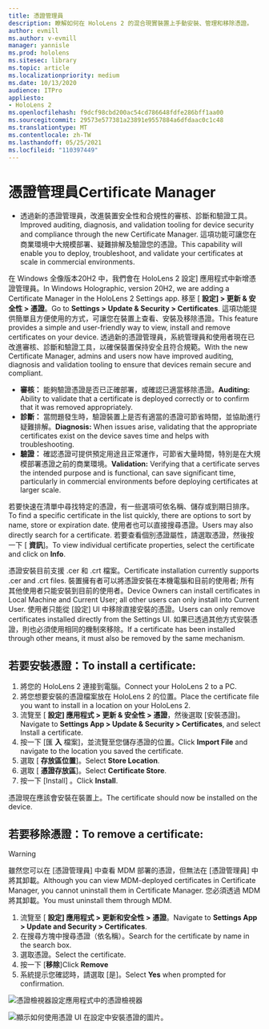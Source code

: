 ```yaml
---
title: 憑證管理員
description: 瞭解如何在 HoloLens 2 的混合現實裝置上手動安裝、管理和移除憑證。
author: evmill
ms.author: v-evmill
manager: yannisle
ms.prod: hololens
ms.sitesec: library
ms.topic: article
ms.localizationpriority: medium
ms.date: 10/13/2020
audience: ITPro
appliesto:
- HoloLens 2
ms.openlocfilehash: f9dcf98cbd200ac54cd786648fdfe286bff1aa00
ms.sourcegitcommit: 29573e577381a23891e9557884a6dfdaac0c1c48
ms.translationtype: MT
ms.contentlocale: zh-TW
ms.lasthandoff: 05/25/2021
ms.locfileid: "110397449"
---
```

# <a name="certificate-manager"></a><span data-ttu-id="03034-103">憑證管理員</span><span class="sxs-lookup"><span data-stu-id="03034-103">Certificate Manager</span></span>

- <span data-ttu-id="03034-104">透過新的憑證管理員，改進裝置安全性和合規性的審核、診斷和驗證工具。</span><span class="sxs-lookup"><span data-stu-id="03034-104">Improved auditing, diagnosis, and validation tooling for device security and compliance through the new Certificate Manager.</span></span> <span data-ttu-id="03034-105">這項功能可讓您在商業環境中大規模部署、疑難排解及驗證您的憑證。</span><span class="sxs-lookup"><span data-stu-id="03034-105">This capability will enable you to deploy, troubleshoot, and validate your certificates at scale in commercial environments.</span></span>

<span data-ttu-id="03034-106">在 Windows 全像版本20H2 中，我們會在 HoloLens 2 設定] 應用程式中新增憑證管理員。</span><span class="sxs-lookup"><span data-stu-id="03034-106">In Windows Holographic, version 20H2, we are adding a Certificate Manager in the HoloLens 2 Settings app.</span></span> <span data-ttu-id="03034-107">移至 [ **設定] > 更新 & 安全性 > 憑證**。</span><span class="sxs-lookup"><span data-stu-id="03034-107">Go to **Settings > Update & Security > Certificates**.</span></span> <span data-ttu-id="03034-108">這項功能提供簡單且方便使用的方式，可讓您在裝置上查看、安裝及移除憑證。</span><span class="sxs-lookup"><span data-stu-id="03034-108">This feature provides a simple and user-friendly way to view, install and remove certificates on your device.</span></span> <span data-ttu-id="03034-109">透過新的憑證管理員，系統管理員和使用者現在已改進審核、診斷和驗證工具，以確保裝置保持安全且符合規範。</span><span class="sxs-lookup"><span data-stu-id="03034-109">With the new Certificate Manager, admins and users now have improved auditing, diagnosis and validation tooling to ensure that devices remain secure and compliant.</span></span> 

-   <span data-ttu-id="03034-110">**審核：** 能夠驗證憑證是否已正確部署，或確認已適當移除憑證。</span><span class="sxs-lookup"><span data-stu-id="03034-110">**Auditing:** Ability to validate that a certificate is deployed correctly or to confirm that it was removed appropriately.</span></span> 
-   <span data-ttu-id="03034-111">**診斷：** 當問題發生時，驗證裝置上是否有適當的憑證可節省時間，並協助進行疑難排解。</span><span class="sxs-lookup"><span data-stu-id="03034-111">**Diagnosis:** When issues arise, validating that the appropriate certificates exist on the device saves time and helps with troubleshooting.</span></span> 
-   <span data-ttu-id="03034-112">**驗證：** 確認憑證可提供預定用途且正常運作，可節省大量時間，特別是在大規模部署憑證之前的商業環境。</span><span class="sxs-lookup"><span data-stu-id="03034-112">**Validation:** Verifying that a certificate serves the intended purpose and is functional, can save significant time, particularly in commercial environments before deploying certificates at larger scale.</span></span>

<span data-ttu-id="03034-113">若要快速在清單中尋找特定的憑證，有一些選項可依名稱、儲存或到期日排序。</span><span class="sxs-lookup"><span data-stu-id="03034-113">To find a specific certificate in the list quickly, there are options to sort by name, store or expiration date.</span></span> <span data-ttu-id="03034-114">使用者也可以直接搜尋憑證。</span><span class="sxs-lookup"><span data-stu-id="03034-114">Users may also directly search for a certificate.</span></span> <span data-ttu-id="03034-115">若要查看個別憑證屬性，請選取憑證，然後按一下 [ **資訊**]。</span><span class="sxs-lookup"><span data-stu-id="03034-115">To view individual certificate properties, select the certificate and click on **Info**.</span></span> 

<span data-ttu-id="03034-116">憑證安裝目前支援 .cer 和 .crt 檔案。</span><span class="sxs-lookup"><span data-stu-id="03034-116">Certificate installation currently supports .cer and .crt files.</span></span> <span data-ttu-id="03034-117">裝置擁有者可以將憑證安裝在本機電腦和目前的使用者; 所有其他使用者只能安裝到目前的使用者。</span><span class="sxs-lookup"><span data-stu-id="03034-117">Device Owners can install certificates in Local Machine and Current User;  all other users can only install into Current User.</span></span> <span data-ttu-id="03034-118">使用者只能從 [設定] UI 中移除直接安裝的憑證。</span><span class="sxs-lookup"><span data-stu-id="03034-118">Users can only remove certificates installed directly from the Settings UI.</span></span> <span data-ttu-id="03034-119">如果已透過其他方式安裝憑證，則也必須使用相同的機制來移除。</span><span class="sxs-lookup"><span data-stu-id="03034-119">If a certificate has been installed through other means, it must also be removed by the same mechanism.</span></span>

## <a name="to-install-a-certificate"></a><span data-ttu-id="03034-120">若要安裝憑證：</span><span class="sxs-lookup"><span data-stu-id="03034-120">To install a certificate:</span></span> 

1.  <span data-ttu-id="03034-121">將您的 HoloLens 2 連接到電腦。</span><span class="sxs-lookup"><span data-stu-id="03034-121">Connect your HoloLens 2 to a PC.</span></span>
1.  <span data-ttu-id="03034-122">將您想要安裝的憑證檔案放在 HoloLens 2 的位置。</span><span class="sxs-lookup"><span data-stu-id="03034-122">Place the certificate file you want to install in a location on your HoloLens 2.</span></span>
1.  <span data-ttu-id="03034-123">流覽至 [ **設定] 應用程式 > 更新 & 安全性 > 憑證**，然後選取 [安裝憑證]。</span><span class="sxs-lookup"><span data-stu-id="03034-123">Navigate to **Settings App > Update & Security > Certificates**, and select Install a certificate.</span></span>
1.  <span data-ttu-id="03034-124">按一下 [匯 **入** 檔案]，並流覽至您儲存憑證的位置。</span><span class="sxs-lookup"><span data-stu-id="03034-124">Click **Import File** and navigate to the location you saved the certificate.</span></span>
1.  <span data-ttu-id="03034-125">選取 [ **存放區位置**]。</span><span class="sxs-lookup"><span data-stu-id="03034-125">Select **Store Location**.</span></span>
1.  <span data-ttu-id="03034-126">選取 [ **憑證存放區**]。</span><span class="sxs-lookup"><span data-stu-id="03034-126">Select **Certificate Store**.</span></span>
1.  <span data-ttu-id="03034-127">按一下 [Install] 。</span><span class="sxs-lookup"><span data-stu-id="03034-127">Click **Install**.</span></span>

<span data-ttu-id="03034-128">憑證現在應該會安裝在裝置上。</span><span class="sxs-lookup"><span data-stu-id="03034-128">The certificate should now be installed on the device.</span></span>

## <a name="to-remove-a-certificate"></a><span data-ttu-id="03034-129">若要移除憑證：</span><span class="sxs-lookup"><span data-stu-id="03034-129">To remove a certificate:</span></span> 
>[!WARNING]
> <span data-ttu-id="03034-130">雖然您可以在 [憑證管理員] 中查看 MDM 部署的憑證，但無法在 [憑證管理員] 中將其卸載。</span><span class="sxs-lookup"><span data-stu-id="03034-130">Although you can view MDM-deployed certificates in Certificate Manager, you cannot uninstall them in Certificate Manager.</span></span> <span data-ttu-id="03034-131">您必須透過 MDM 將其卸載。</span><span class="sxs-lookup"><span data-stu-id="03034-131">You must uninstall them through MDM.</span></span>
1. <span data-ttu-id="03034-132">流覽至 [ **設定] 應用程式 > 更新和安全性 > 憑證**。</span><span class="sxs-lookup"><span data-stu-id="03034-132">Navigate to **Settings App > Update and Security > Certificates**.</span></span>
1. <span data-ttu-id="03034-133">在搜尋方塊中搜尋憑證（依名稱）。</span><span class="sxs-lookup"><span data-stu-id="03034-133">Search for the certificate by name in the search box.</span></span>
1. <span data-ttu-id="03034-134">選取憑證。</span><span class="sxs-lookup"><span data-stu-id="03034-134">Select the certificate.</span></span>
1. <span data-ttu-id="03034-135">按一下 [**移除**]</span><span class="sxs-lookup"><span data-stu-id="03034-135">Click **Remove**</span></span>
1. <span data-ttu-id="03034-136">系統提示您確認時，請選取 [是]。</span><span class="sxs-lookup"><span data-stu-id="03034-136">Select **Yes** when prompted for confirmation.</span></span>



![憑證檢視器設定應用程式中的憑證檢視器](images/certificate-viewer-device.jpg)

![顯示如何使用憑證 UI 在設定中安裝憑證的圖片。](images/certificate-device-install.jpg)
